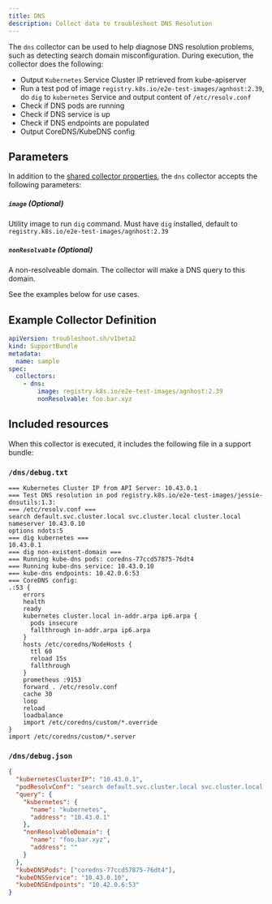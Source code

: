 ```yaml
---
title: DNS
description: Collect data to troubleshoot DNS Resolution
---
```


The `dns` collector can be used to help diagnose DNS resolution problems, such as detecting search domain misconfiguration. During execution, the collector does the following:

- Output `Kubernetes` Service Cluster IP retrieved from kube-apiserver
- Run a test pod of image `registry.k8s.io/e2e-test-images/agnhost:2.39`, do `dig` to `kubernetes` Service and output content of `/etc/resolv.conf`
- Check if DNS pods are running
- Check if DNS service is up
- Check if DNS endpoints are populated
- Output CoreDNS/KubeDNS config

## Parameters

In addition to the [shared collector properties](https://troubleshoot.sh/docs/collect/collectors/#shared-properties), the `dns` collector accepts the following parameters:

##### `image` (Optional)

Utility image to run `dig` command. Must have `dig` installed, default to `registry.k8s.io/e2e-test-images/agnhost:2.39`

##### `nonResolvable` (Optional)

A non-resolveable domain. The collector will make a DNS query to this domain.

See the examples below for use cases.

## Example Collector Definition

```yaml
apiVersion: troubleshoot.sh/v1beta2
kind: SupportBundle
metadata:
  name: sample
spec:
  collectors:
    - dns:
        image: registry.k8s.io/e2e-test-images/agnhost:2.39
        nonResolvable: foo.bar.xyz
```

## Included resources

When this collector is executed, it includes the following file in a support bundle:

### `/dns/debug.txt`

```
=== Kubernetes Cluster IP from API Server: 10.43.0.1
=== Test DNS resolution in pod registry.k8s.io/e2e-test-images/jessie-dnsutils:1.3:
=== /etc/resolv.conf ===
search default.svc.cluster.local svc.cluster.local cluster.local
nameserver 10.43.0.10
options ndots:5
=== dig kubernetes ===
10.43.0.1
=== dig non-existent-domain ===
=== Running kube-dns pods: coredns-77ccd57875-76dt4
=== Running kube-dns service: 10.43.0.10
=== kube-dns endpoints: 10.42.0.6:53
=== CoreDNS config:
.:53 {
    errors
    health
    ready
    kubernetes cluster.local in-addr.arpa ip6.arpa {
      pods insecure
      fallthrough in-addr.arpa ip6.arpa
    }
    hosts /etc/coredns/NodeHosts {
      ttl 60
      reload 15s
      fallthrough
    }
    prometheus :9153
    forward . /etc/resolv.conf
    cache 30
    loop
    reload
    loadbalance
    import /etc/coredns/custom/*.override
}
import /etc/coredns/custom/*.server
```

### `/dns/debug.json`

```json
{
  "kubernetesClusterIP": "10.43.0.1",
  "podResolvConf": "search default.svc.cluster.local svc.cluster.local cluster.local\nnameserver 10.43.0.10\noptions ndots:5\n",
  "query": {
    "kubernetes": {
      "name": "kubernetes",
      "address": "10.43.0.1"
    },
    "nonResolvableDomain": {
      "name": "foo.bar.xyz",
      "address": ""
    }
  },
  "kubeDNSPods": ["coredns-77ccd57875-76dt4"],
  "kubeDNSService": "10.43.0.10",
  "kubeDNSEndpoints": "10.42.0.6:53"
}
```
